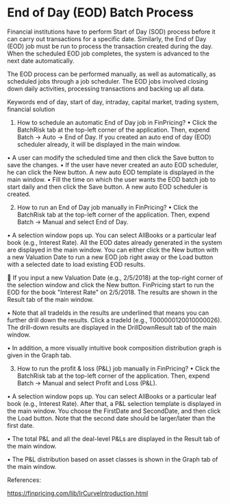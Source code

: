 # End of Day (EOD) Batch Process

Financial institutions have to perform Start of Day (SOD) process before it can carry out transactions for a specific date. Similarly, the End of Day (EOD) job must be run to process the transaction created during the day. When the scheduled EOD job completes, the system is advanced to the next date automatically. 
 
The EOD process can be performed manually, as well as automatically, as scheduled jobs through a job scheduler. The EOD jobs involved closing down daily activities, processing transactions and backing up all data.

Keywords
end of day, start of day, intraday, capital market, trading system, financial solution

1.	How to schedule an automatic End of Day job  in FinPricing?
•	Click the BatchRisk tab at the top-left corner of the application. Then, expend Batch -> Auto -> End of Day. If you created an auto end of day (EOD) scheduler already, it will be displayed in the main window.

 

•	A user can modify the scheduled time and then click the Save button to  save the changes.
•	If the user have never created an auto EOD scheduler, he can click the New button. A new auto EOD template is displayed in the main window.
•	Fill the time on which the user wants the EOD batch job to start daily and then click the Save button. A new auto EOD scheduler is created.

2.	How to run an End of Day job manually in FinPricing?
•	Click the BatchRisk tab at the top-left corner of the application. Then, expend Batch -> Manual and select End of Day.
 
•	A selection window pops up. You can select AllBooks or a particular leaf book (e.g., Interest Rate). All the EOD dates already generated in the system are displayed in the main window. You can either click the New button with a new Valuation Date to run a new EOD job right away or the Load button with a selected date to load existing EOD results.

 

	If you input a new Valuation Date (e.g., 2/5/2018) at the top-right corner of the selection window and click the New button. FinPricing start to run the EOD for the book "Interest Rate" on 2/5/2018. The results are shown in the Result tab of the main window.

 

•	Note that all tradeIds in the results are underlined that means you can further drill down the results. Click a tradeId (e.g., T000000120010000026). The drill-down results are displayed in the DrillDownResult tab of the main window.

 

•	In addition, a more visually intuitive book composition distribution graph is given in the Graph tab.
 

3.	How to run the profit & loss (P&L) job manually in FinPricing?
•	Click the BatchRisk tab at the top-left corner of the application. Then, expend Batch -> Manual and select Profit and Loss (P&L).

 

•	A selection window pops up. You can select AllBooks or a particular leaf book (e.g., Interest Rate). After that, a P&L selection template is displayed in the main window. You choose the FirstDate and SecondDate, and then click the Load button. Note that the second date should be larger/later than the first date.
 
•	The total P&L and all the deal-level P&Ls are displayed in the Result tab of the main window.
 

•	The P&L distribution based on asset classes is shown in the Graph tab of the main window.
 
References:

https://finpricing.com/lib/IrCurveIntroduction.html



